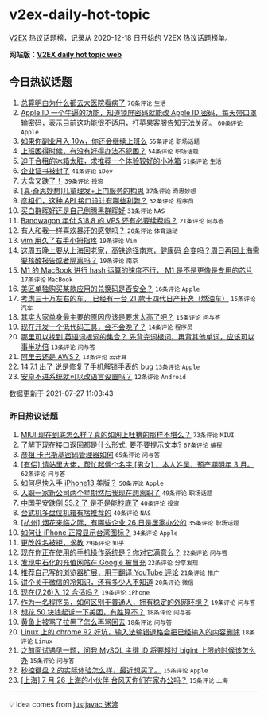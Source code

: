 # v2ex-daily-hot-topic

[V2EX](https://www.v2ex.com/) 热议话题榜，记录从 2020-12-18 日开始的 V2EX 热议话题榜单。

**网站版：[V2EX daily hot topic web](https://boojack.github.io/v2ex-daily-hot-topic-web/)**

## 今日热议话题

<!-- TODAY BEGIN -->

1. [总算明白为什么都去大医院看病了](https://www.v2ex.com/t/791976) `76条评论` `生活`
1. [Apple ID 一个牛逼的功能，知道锁屏密码就能改 Apple ID 密码，每天带口罩输密码，表示目前这功能很不适用，打苹果客服告知无法关闭。](https://www.v2ex.com/t/792015) `60条评论` `Apple`
1. [如果你副业月入 10w，你还会继续上班么](https://www.v2ex.com/t/792067) `55条评论` `职场话题`
1. [上班困得时候，有没有好得办法不犯困？](https://www.v2ex.com/t/791982) `54条评论` `职场话题`
1. [迫于合租的冰箱太脏，求推荐一个体验较好的小冰箱](https://www.v2ex.com/t/792002) `51条评论` `生活`
1. [企业证书被封了](https://www.v2ex.com/t/791985) `41条评论` `iDev`
1. [大盘又跌了！](https://www.v2ex.com/t/792061) `39条评论` `投资`
1. [[真·奇思妙想]儿童理发+上门服务的构思](https://www.v2ex.com/t/792047) `37条评论` `奇思妙想`
1. [彦祖们，这种 API 接口设计有哪些利弊？](https://www.v2ex.com/t/791983) `32条评论` `程序员`
1. [买白群晖好还是自己倒腾黑群晖好](https://www.v2ex.com/t/792068) `31条评论` `NAS`
1. [Bandwagon 年付 $18.8 的 VPS 还有必要续费吗？](https://www.v2ex.com/t/792085) `21条评论` `问与答`
1. [有人和我一样喜欢暴汗的感觉吗？](https://www.v2ex.com/t/792030) `20条评论` `体育运动`
1. [vim 用久了右手小拇指疼](https://www.v2ex.com/t/792022) `19条评论` `Vim`
1. [这周五晚上要从上海回老家，高铁途径南京，健康码 会变吗？周日再回上海需要核酸报告或者隔离吗？](https://www.v2ex.com/t/791966) `19条评论` `南京`
1. [M1 的 MacBook 进行 hash 运算的速度不行， M1 是不是更像是专用的芯片](https://www.v2ex.com/t/791996) `17条评论` `MacBook`
1. [美区单独购买某款应用的兑换码是否安全？](https://www.v2ex.com/t/791965) `16条评论` `Apple`
1. [考虑三十万左右的车， 已经有一台 21 款十四代日产轩逸（燃油车）](https://www.v2ex.com/t/791997) `15条评论` `汽车`
1. [其实大家单身最主要的原因应该是要求太高了吧？](https://www.v2ex.com/t/792008) `15条评论` `问与答`
1. [现在开发一个低代码工具，会不会晚了？](https://www.v2ex.com/t/792059) `14条评论` `程序员`
1. [哪里可以找到 英语词根词的集合？ 先背完词根词，再背其他单词，应该可以事半功倍](https://www.v2ex.com/t/792089) `13条评论` `问与答`
1. [阿里云还是 AWS？](https://www.v2ex.com/t/792026) `13条评论` `云计算`
1. [14.7.1 出了 说是修复了手机解锁手表的 bug](https://www.v2ex.com/t/791963) `13条评论` `Apple`
1. [安卓不进系统就可以改语言设置吗？](https://www.v2ex.com/t/792101) `12条评论` `Android`

数据更新于 2021-07-27 11:03:43

<!-- TODAY END -->

### 昨日热议话题

<!-- YESTERDAY BEGIN -->

1. [MIUI 现在到底怎么样？真的如网上吐槽的那样不堪么？](https://www.v2ex.com/t/791801) `73条评论` `MIUI`
1. [了解下现在接口返回都是什么形式, 要不要提示文本?](https://www.v2ex.com/t/791754) `67条评论` `编程`
1. [彦祖 卡巴斯基密码管理器如何](https://www.v2ex.com/t/791761) `65条评论` `问与答`
1. [[有偿] 请站里大佬，帮忙起俩个名字 [男女] ，本人姓吴，预产期明年 3 月。](https://www.v2ex.com/t/791737) `62条评论` `问与答`
1. [如何尽快入手 iPhone13 美版？](https://www.v2ex.com/t/791835) `50条评论` `Apple`
1. [入职一家新公司两个星期然后我现在想离职了](https://www.v2ex.com/t/791739) `49条评论` `职场话题`
1. [中国平安跌倒 55.2 了 是不是能抄底了](https://www.v2ex.com/t/791782) `40条评论` `投资`
1. [台式机多盘位机箱有啥推荐的](https://www.v2ex.com/t/791791) `40条评论` `NAS`
1. [[杭州] 烟花来临之际，有哪些企业 26 日是居家办公的](https://www.v2ex.com/t/791741) `35条评论` `职场话题`
1. [如何让 iPhone 正常显示台湾图标？](https://www.v2ex.com/t/791716) `34条评论` `Apple`
1. [更改姓名被拒，求教](https://www.v2ex.com/t/791892) `29条评论` `知乎`
1. [现在你正在使用的手机操作系统是？你对它满意么？](https://www.v2ex.com/t/791910) `22条评论` `问与答`
1. [发现中石化的充值网站在 Google 被冒充](https://www.v2ex.com/t/791792) `22条评论` `分享发现`
1. [推荐自己写的浏览器扩展，用于翻译 YouTube 评论](https://www.v2ex.com/t/791871) `21条评论` `推广`
1. [讲个关于微信的冷知识，还有多少人不知道](https://www.v2ex.com/t/791824) `20条评论` `微信`
1. [现在(7.26)入 12 合适吗？](https://www.v2ex.com/t/791760) `19条评论` `iPhone`
1. [作为一名程序员，如何区别于普通人，拥有稳定的外网环境？](https://www.v2ex.com/t/791787) `19条评论` `问与答`
1. [想花 50 块钱起诉一下美团，有胜算不？](https://www.v2ex.com/t/791878) `18条评论` `问与答`
1. [黄鱼上被骂了拉黑了怎么再骂回去](https://www.v2ex.com/t/791853) `18条评论` `问与答`
1. [Linux 上的 chrome 92 好坑，输入法输错退格会把已经输入的内容删除](https://www.v2ex.com/t/791736) `18条评论` `Linux`
1. [之前面试遇见一题，问我 MySQL 主键 ID 将要超过 bigint 上限的时候该怎么办](https://www.v2ex.com/t/791877) `15条评论` `问与答`
1. [秒控键盘 2 的实际体验怎么样，最近想买了。](https://www.v2ex.com/t/791778) `15条评论` `Apple`
1. [[上海] 7 月 26 上海的小伙伴 台风天你们在家办公吗？](https://www.v2ex.com/t/791770) `15条评论` `上海`

<!-- YESTERDAY END -->

---

💡 Idea comes from [justjavac 迷渡](https://github.com/justjavac/)

